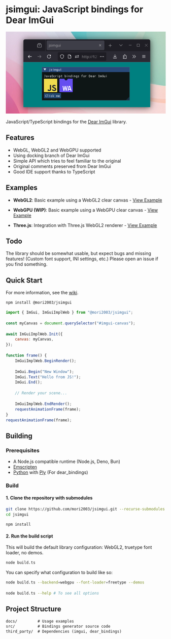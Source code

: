 # jsimgui: JavaScript bindings for Dear ImGui

![showcase](./docs/showcase.png)

JavaScript/TypeScript bindings for the [Dear ImGui](https://github.com/ocornut/imgui) library.

## Features

- WebGL, WebGL2 and WebGPU supported
- Using docking branch of Dear ImGui
- Simple API which tries to feel familiar to the original
- Original comments preserved from Dear ImGui
- Good IDE support thanks to TypeScript

## Examples

- **WebGL2**: Basic example using a WebGL2 clear canvas - [View Example](https://mori2003.github.io/jsimgui/docs/examples/webgl/)

- **WebGPU (WIP)**: Basic example using a WebGPU clear canvas - [View Example](https://mori2003.github.io/jsimgui/docs/examples/webgpu/)

- **Three.js**: Integration with Three.js WebGL2 renderer - [View Example](https://mori2003.github.io/jsimgui/docs/examples/threegl/)

## Todo
The library should be somewhat usable, but expect bugs and missing features! (Custom font support, INI settings, etc.) Please open an issue if you find something.

## Quick Start

For more information, see the [wiki](https://github.com/mori2003/jsimgui/wiki).

```bash
npm install @mori2003/jsimgui
```

```js
import { ImGui, ImGuiImplWeb } from "@mori2003/jsimgui";

const myCanvas = document.querySelector("#imgui-canvas");

await ImGuiImplWeb.Init({
    canvas: myCanvas,
});

function frame() {
    ImGuiImplWeb.BeginRender();

    ImGui.Begin("New Window");
    ImGui.Text("Hello from JS!");
    ImGui.End();

    // Render your scene...

    ImGuiImplWeb.EndRender();
    requestAnimationFrame(frame);
}
requestAnimationFrame(frame);
```



## Building

### Prerequisites

- A Node.js compatible runtime (Node.js, Deno, Bun)
- [Emscripten](https://emscripten.org/)
- [Python](https://www.python.org/) with [Ply](https://pypi.org/project/ply/) (For dear_bindings)

### Build

#### 1. Clone the repository with submodules

```bash
git clone https://github.com/mori2003/jsimgui.git --recurse-submodules
cd jsimgui
```

```bash
npm install
```

#### 2. Run the build script

This will build the default library configuration: WebGL2, truetype font loader, no demos.

```bash
node build.ts
```

You can specify what configuration to build like so:

```bash
node build.ts --backend=webgpu --font-loader=freetype --demos

node build.ts --help # To see all options
```

## Project Structure

```
docs/         # Usage examples
src/          # Bindings generator source code
third_party/  # Dependencies (imgui, dear_bindings)
```
